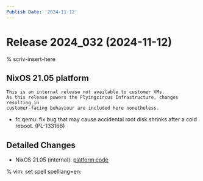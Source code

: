 ```yaml
---
Publish Date: '2024-11-12'
---
```


# Release 2024_032 (2024-11-12)

% scriv-insert-here

## NixOS 21.05 platform

```{note}
This is an internal release not available to customer VMs.
As this release powers the Flyingcircus Infrastructure, changes resulting in
customer-facing behaviour are included here nonetheless.
```

- fc.qemu: fix bug that may cause accidental root disk shrinks after a
  cold reboot. (PL-133166)

## Detailed Changes

- NixOS 21.05 (internal): [platform code](https://github.com/flyingcircusio/fc-nixos/compare/fc/r2024_031/21.05...8b3d6e3c080036f6967f12f8792986b17768d9ae)

% vim: set spell spelllang=en:
